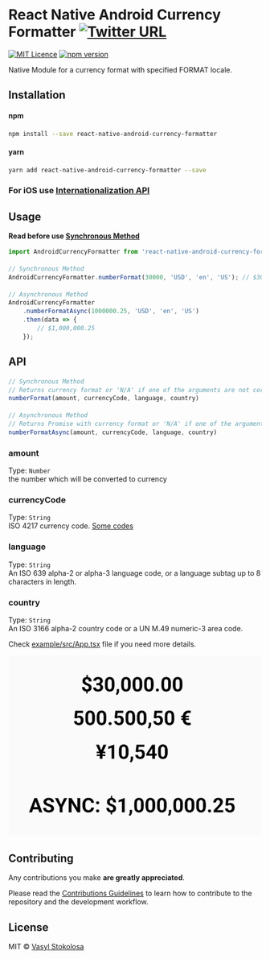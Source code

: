 # React Native Android Currency Formatter [![Twitter URL](https://img.shields.io/twitter/url/http/shields.io.svg?style=social)](https://twitter.com/intent/tweet?hashtags=reactnative%2Cjavascript&original_referer=https%3A%2F%2Fpublish.twitter.com%2F&ref_src=twsrc%5Etfw%7Ctwcamp%5Ebuttonembed%7Ctwterm%5Eshare%7Ctwgr%5E&text=React%20Native%20Android%20Currency%20Formatter.%20Native%20Module%20for%20a%20currency%20format%20with%20specified%20FORMAT%20locale.&url=https%3A%2F%2Fwww.npmjs.com%2Fpackage%2Freact-native-android-currency-formatter&via=shystrukk) #
[![MIT Licence](https://badges.frapsoft.com/os/mit/mit.svg?v=103)](https://opensource.org/licenses/mit-license.php)
[![npm version](https://badge.fury.io/js/react-native-android-currency-formatter.svg)](https://badge.fury.io/js/react-native-android-currency-formatter)

Native Module for a currency format with specified FORMAT locale.

## Installation

#### npm
```sh
npm install --save react-native-android-currency-formatter
```

#### yarn
```sh
yarn add react-native-android-currency-formatter --save
```

### For iOS use [Internationalization API](https://developer.mozilla.org/en-US/docs/Web/JavaScript/Reference/Global_Objects/Intl/NumberFormat)

## Usage

**Read before use [Synchronous Method](https://reactnative.dev/docs/native-modules-android#synchronous-methods)**

```js
import AndroidCurrencyFormatter from 'react-native-android-currency-formatter';

// Synchronous Method
AndroidCurrencyFormatter.numberFormat(30000, 'USD', 'en', 'US'); // $30,000.00

// Asynchronous Method
AndroidCurrencyFormatter
	.numberFormatAsync(1000000.25, 'USD', 'en', 'US')
	.then(data => {
		// $1,000,000.25
	});
```

## API ##
```js
// Synchronous Method
// Returns currency format or 'N/A' if one of the arguments are not correct
numberFormat(amount, currencyCode, language, country)

// Asynchronous Method
// Returns Promise with currency format or 'N/A' if one of the arguments are not correct
numberFormatAsync(amount, currencyCode, language, country)

```
### amount
Type: `Number` <br>
the number which will be converted to currency

### currencyCode
Type: `String` <br>
ISO 4217 currency code. [Some codes](https://stackoverflow.com/questions/3536968/get-all-possible-available-currencies/39259097#39259097)

### language
Type: `String` <br>
An ISO 639 alpha-2 or alpha-3 language code, or a language subtag up to 8 characters in length.

### country
Type: `String` <br>
An ISO 3166 alpha-2 country code or a UN M.49 numeric-3 area code.

Check [example/src/App.tsx](example/src/App.tsx) file if you need more details.

![](example/assets/demo.png)

## Contributing

Any contributions you make **are greatly appreciated**.

Please read the [Contributions Guidelines](CONTRIBUTING.md) to learn how to contribute to the repository and the development workflow.


## License

MIT © [Vasyl Stokolosa](https://about.me/shystruk)
